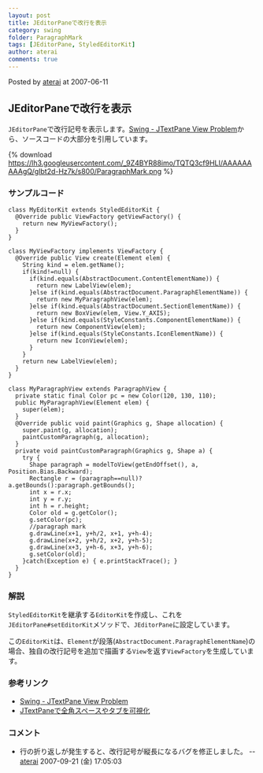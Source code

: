 ```yaml
---
layout: post
title: JEditorPaneで改行を表示
category: swing
folder: ParagraphMark
tags: [JEditorPane, StyledEditorKit]
author: aterai
comments: true
---
```


Posted by [aterai](http://terai.xrea.jp/aterai.html) at 2007-06-11

## JEditorPaneで改行を表示
`JEditorPane`で改行記号を表示します。[Swing - JTextPane View Problem](https://forums.oracle.com/thread/1374478)から、ソースコードの大部分を引用しています。

{% download https://lh3.googleusercontent.com/_9Z4BYR88imo/TQTQ3cf9HLI/AAAAAAAAAgQ/gIbt2d-Hz7k/s800/ParagraphMark.png %}

### サンプルコード
<pre class="prettyprint"><code>class MyEditorKit extends StyledEditorKit {
  @Override public ViewFactory getViewFactory() {
    return new MyViewFactory();
  }
}

class MyViewFactory implements ViewFactory {
  @Override public View create(Element elem) {
    String kind = elem.getName();
    if(kind!=null) {
      if(kind.equals(AbstractDocument.ContentElementName)) {
        return new LabelView(elem);
      }else if(kind.equals(AbstractDocument.ParagraphElementName)) {
        return new MyParagraphView(elem);
      }else if(kind.equals(AbstractDocument.SectionElementName)) {
        return new BoxView(elem, View.Y_AXIS);
      }else if(kind.equals(StyleConstants.ComponentElementName)) {
        return new ComponentView(elem);
      }else if(kind.equals(StyleConstants.IconElementName)) {
        return new IconView(elem);
      }
    }
    return new LabelView(elem);
  }
}

class MyParagraphView extends ParagraphView {
  private static final Color pc = new Color(120, 130, 110);
  public MyParagraphView(Element elem) {
    super(elem);
  }
  @Override public void paint(Graphics g, Shape allocation) {
    super.paint(g, allocation);
    paintCustomParagraph(g, allocation);
  }
  private void paintCustomParagraph(Graphics g, Shape a) {
    try {
      Shape paragraph = modelToView(getEndOffset(), a, Position.Bias.Backward);
      Rectangle r = (paragraph==null)?a.getBounds():paragraph.getBounds();
      int x = r.x;
      int y = r.y;
      int h = r.height;
      Color old = g.getColor();
      g.setColor(pc);
      //paragraph mark
      g.drawLine(x+1, y+h/2, x+1, y+h-4);
      g.drawLine(x+2, y+h/2, x+2, y+h-5);
      g.drawLine(x+3, y+h-6, x+3, y+h-6);
      g.setColor(old);
    }catch(Exception e) { e.printStackTrace(); }
  }
}
</code></pre>

### 解説
`StyledEditorKit`を継承する`EditorKit`を作成し、これを`JEditorPane#setEditorKit`メソッドで、`JEditorPane`に設定しています。

この`EditorKit`は、`Element`が段落(`AbstractDocument.ParagraphElementName`)の場合、独自の改行記号を追加で描画する`View`を返す`ViewFactory`を生成しています。

### 参考リンク
- [Swing - JTextPane View Problem](https://forums.oracle.com/thread/1374478)
- [JTextPaneで全角スペースやタブを可視化](http://terai.xrea.jp/Swing/WhitespaceMark.html)

<!-- dummy comment line for breaking list -->

### コメント
- 行の折り返しが発生すると、改行記号が縦長になるバグを修正しました。 -- [aterai](http://terai.xrea.jp/aterai.html) 2007-09-21 (金) 17:05:03

<!-- dummy comment line for breaking list -->

